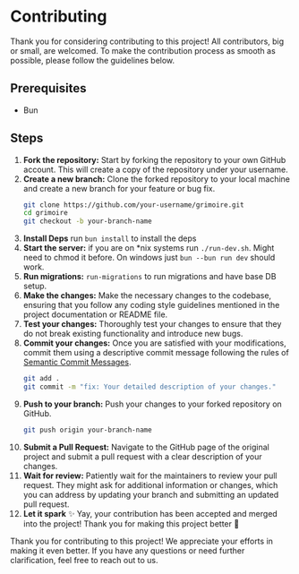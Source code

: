# Contributing

Thank you for considering contributing to this project! All contributors, big or small, are welcomed. To make the contribution process as smooth as possible, please follow the guidelines below.

## Prerequisites

- Bun

## Steps

1. **Fork the repository:** Start by forking the repository to your own GitHub account. This will create a copy of the repository under your username.
2. **Create a new branch:** Clone the forked repository to your local machine and create a new branch for your feature or bug fix.
   ```bash
   git clone https://github.com/your-username/grimoire.git
   cd grimoire
   git checkout -b your-branch-name
   ```
3. **Install Deps** run `bun install` to install the deps
4. **Start the server:** if you are on \*nix systems run `./run-dev.sh`. Might need to chmod it before. On windows just `bun --bun run dev` should work.
5. **Run migrations:** `run-migrations` to run migrations and have base DB setup.
6. **Make the changes:** Make the necessary changes to the codebase, ensuring that you follow any coding style guidelines mentioned in the project documentation or README file.
7. **Test your changes:** Thoroughly test your changes to ensure that they do not break existing functionality and introduce new bugs.
8. **Commit your changes:** Once you are satisfied with your modifications, commit them using a descriptive commit message following the rules of [Semantic Commit Messages](https://gist.github.com/joshbuchea/6f47e86d2510bce28f8e7f42ae84c716).
   ```bash
   git add .
   git commit -m "fix: Your detailed description of your changes."
   ```
9. **Push to your branch:** Push your changes to your forked repository on GitHub.
   ```bash
   git push origin your-branch-name
   ```
10. **Submit a Pull Request:** Navigate to the GitHub page of the original project and submit a pull request with a clear description of your changes.
11. **Wait for review:** Patiently wait for the maintainers to review your pull request. They might ask for additional information or changes, which you can address by updating your branch and submitting an updated pull request.
12. **Let it spark** ✨ Yay, your contribution has been accepted and merged into the project! Thank you for making this project better 🤝

Thank you for contributing to this project! We appreciate your efforts in making it even better. If you have any questions or need further clarification, feel free to reach out to us.
